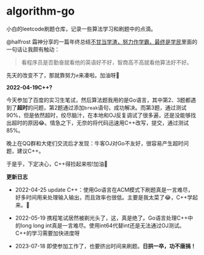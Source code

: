 # algorithm-go

小白的leetcode刷题仓库，记录一些算法学习和刷题中的点滴。

@halfrost 霜神分享的一篇年终总结[不甘当学渣，努力作学霸，最终是学民](https://halfrost.com/halfrost_2019/#toc-15)里面的一句话让我颇有触动：

> 看程序员是否勤奋就看他的英语好不好，智商高不高就看他算法好不好。

先天的改变不了，那就靠努力✊来凑啦。加油呀💪

**2022-04-19C++?**

今天参加了百度的实习生笔试，然后算法题我用的是Go语言，其中第2、3题都遇到了**超时**的问题，第2题通过添加`break`语句，成功解决。而第3题，通过测试90%，但是依然超时，绞尽脑汁，在本地和OJ反复调试了很多遍，还是没能够找出超时的原因😂。情急之下，无奈的将代码迅速用C++改写，提交，通过测试85%。

晚上在QQ群和大佬们交流后才发现：牛客OJ对Go不友好，很容易产生超时问题，建议C++。

于是乎，下定决心，C++得捡起来啦!加油💪

**更新日志**

- 2022-04-25 update C++：使用Go语言在ACM模式下刷题真是一言难尽，好多时间用来处理输入输出，而且效率也很低。主要是我太菜了😂，C++学起来。💪

- 2022-05-19 携程笔试居然被剃光头了，这，真是绝了。Go语言处理C++中的long long int真是一言难尽。使用int64代替int还是无法通过OJ测试。C++的学习需要加快进度呀
- 2023-07-18 即使参加工作了，也要挤出时间来刷题。**日拱一卒，功不唐捐！**

